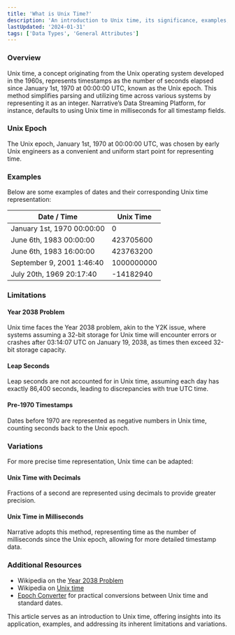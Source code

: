```yaml
---
title: 'What is Unix Time?'
description: 'An introduction to Unix time, its significance, examples, limitations, and how it is utilized within Narrative’s Data Streaming Platform.'
lastUpdated: '2024-01-31'
tags: ['Data Types', 'General Attributes']
---
```


### Overview

Unix time, a concept originating from the Unix operating system developed in the 1960s, represents timestamps as the number of seconds elapsed since January 1st, 1970 at 00:00:00 UTC, known as the Unix epoch. This method simplifies parsing and utilizing time across various systems by representing it as an integer. Narrative’s Data Streaming Platform, for instance, defaults to using Unix time in milliseconds for all timestamp fields.

### Unix Epoch

The Unix epoch, January 1st, 1970 at 00:00:00 UTC, was chosen by early Unix engineers as a convenient and uniform start point for representing time.

### Examples

Below are some examples of dates and their corresponding Unix time representation:

| Date / Time             | Unix Time  |
|-------------------------|------------|
| January 1st, 1970 00:00:00 | 0          |
| June 6th, 1983 00:00:00    | 423705600  |
| June 6th, 1983 16:00:00    | 423763200  |
| September 9, 2001 1:46:40  | 1000000000 |
| July 20th, 1969 20:17:40   | -14182940  |

### Limitations

#### Year 2038 Problem

Unix time faces the Year 2038 problem, akin to the Y2K issue, where systems assuming a 32-bit storage for Unix time will encounter errors or crashes after 03:14:07 UTC on January 19, 2038, as times then exceed 32-bit storage capacity.

#### Leap Seconds

Leap seconds are not accounted for in Unix time, assuming each day has exactly 86,400 seconds, leading to discrepancies with true UTC time.

#### Pre-1970 Timestamps

Dates before 1970 are represented as negative numbers in Unix time, counting seconds back to the Unix epoch.

### Variations

For more precise time representation, Unix time can be adapted:

#### Unix Time with Decimals

Fractions of a second are represented using decimals to provide greater precision.

#### Unix Time in Milliseconds

Narrative adopts this method, representing time as the number of milliseconds since the Unix epoch, allowing for more detailed timestamp data.

### Additional Resources

- Wikipedia on the [Year 2038 Problem](https://en.wikipedia.org/wiki/Year_2038_problem)
- Wikipedia on [Unix time](https://en.wikipedia.org/wiki/Unix_time)
- [Epoch Converter](https://www.epochconverter.com/) for practical conversions between Unix time and standard dates.

This article serves as an introduction to Unix time, offering insights into its application, examples, and addressing its inherent limitations and variations.
